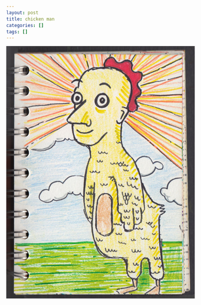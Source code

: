 ```yaml
---
layout: post
title: chicken man
categories: []
tags: []
---
```


[![alt](/assets/img/blog/2003/chicken-man-900w.jpg)](/assets/img/blog/2003/chicken-man-900w.jpg)